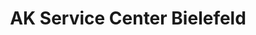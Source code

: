 ---
title: "AK Service Center Bielefeld"
url: /bielefeld/ak-service-center-bielefeld/
shop: Schlüsseldienst
---